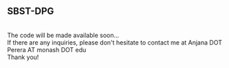 <h2>SBST-DPG</h2><br>
The code will be made available soon...<br>
If there are any inquiries, please don't hesitate to contact me at Anjana DOT Perera AT monash DOT edu<br>
Thank you!
